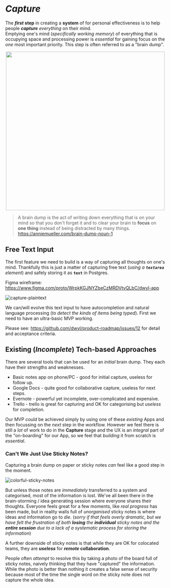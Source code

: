 # _Capture_

The **_first_ step** in creating
a **system** of for personal effectiveness
is to help people ***capture***
_everything_ on their mind. <br />
Emptying one's mind (_specifically working memory_)
of everything that is occupying space and processing power
is _essential_ for gaining focus
on the _one_ most important priority.
This step is often referred to as a "brain dump".

<div align="center">
    <a href="https://github.com/dwyl/product-roadmap/issues/12">
        <img src="https://user-images.githubusercontent.com/194400/68108635-3497be00-fee0-11e9-83f0-6a56ecc99623.jpg" width="500">
    </a>
</div>
<!-- this diagram is borrowed from https://anniemueller.com/brain-dump-noun-1
we definitely need a better one. If you want to help with this,
please open an issue: github.com/dwyl/product-roadmap/issues/new -->


> A brain dump is the act of writing down everything
that is on your mind so that you don't forget it
and to clear your brain to **focus** on **one thing**
instead of being distracted by many things.
https://anniemueller.com/brain-dump-noun-1

## Free Text Input

The first feature we need to build
is a way of capturing all thoughts
on one's mind.
Thankfully this is just a matter
of capturing free text (_using a **`textarea`** element_)
and safely storing it as **`text`** in Postgres.

Figma wireframe: https://www.figma.com/proto/WrpkKGJNYZbeCzMRDVtvQLbC/dwyl-app

![capture-plaintext](https://user-images.githubusercontent.com/194400/68241788-3c05b700-0007-11ea-941b-0fd58962ad03.png)

We can/will evolve this text input
to have autocompletion and natural language processing
(_to detect the kinds of items being typed_).
First we need to have an ultra-basic MVP working.


Please see: https://github.com/dwyl/product-roadmap/issues/12
for detail and acceptance criteria.


## Existing (_Incomplete_) Tech-based Approaches

There are several tools that can be used for an _initial_ brain dump.
They each have their strengths and weaknesses.

+ Basic notes app on phone/PC - good for initial capture, useless for follow up.
+ Google Docs - quite good for collaborative capture, useless for next steps.
+ Evernote - powerful yet incomplete, over-complicated and expensive.
+ Trello - trello is great for capturing and OK for categorising
but _useless_ for completion.


Our MVP _could_ be achieved
simply by using one of these
_existing_ Apps
and then focussing on the _next_ step
in the workflow.
However we feel there is still
a _lot_ of work to do in the **Capture** stage
and the UX is an _integral_ part of the "on-boarding" for our App,
so we feel that _building_ it from scratch is _essential_.

### Can't We Just Use Sticky Notes?

Capturing a brain dump
on paper or sticky notes
_can_ feel like a good step in the moment.

![colorful-sticky-notes](https://user-images.githubusercontent.com/194400/68108210-1ed5c900-fedf-11e9-829b-27f84889e311.jpg)

But unless those notes
are _immediately_ transferred
to a system and categorised,
most of the information is lost.
We've all been there
in the brain-storming / idea generating
session where everyone shares their thoughts.
Everyone feels great for a few moments,
like _real progress_ has been made,
but in reality walls full of _unorganised_ sticky notes
is where ideas and information go to _die_.
(_sorry if that feels overly dramatic,
  but we have felt the frustration
  of both **losing** the **individual** sticky notes
  and the **entire session**
  due to a lack of a systematic process for storing the information_)

A further downside of sticky notes
is that while they are OK for colocated teams,
they are ***useless*** for **_remote_ collaboration**.

People often _attempt_ to resolve
this by taking a photo of the board full of sticky notes,
naively thinking that they have "captured"
the information.
While the photo is better than nothing
it creates a false sense of security
because most of the time
the single word on the sticky note
does not capture the whole idea.
